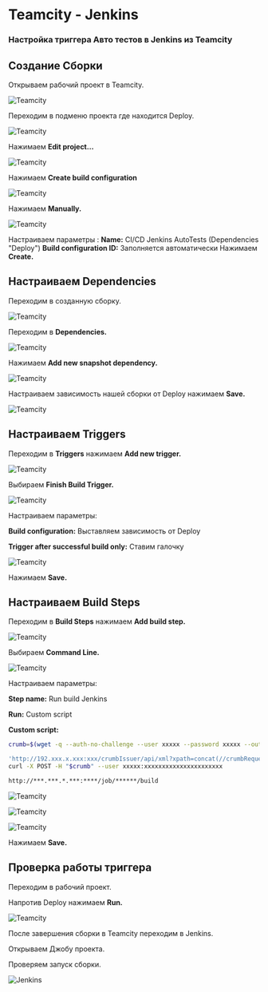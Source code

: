 # Teamcity - Jenkins
### Настройка триггера Авто тестов в Jenkins из Teamcity

## Создание Сборки

Открываем рабочий проект в Teamcity.

![Teamcity](/src/images/screenshots/teamcity_jenkins/Teamcity1.png)


Переходим в подменю проекта где находится Deploy.

![Teamcity](/src/images/screenshots/teamcity_jenkins/Teamcity2.png)

Нажимаем **Edit project…**

![Teamcity](/src/images/screenshots/teamcity_jenkins/Teamcity3.png)

Нажимаем **Create build configuration**

![Teamcity](/src/images/screenshots/teamcity_jenkins/Teamcity4.png)

Нажимаем **Manually.**

![Teamcity](/src/images/screenshots/teamcity_jenkins/Teamcity5.png)

Настраиваем параметры :
**Name:** CI/CD Jenkins AutoTests (Dependencies "Deploy")
**Build configuration ID:** Заполняется автоматически
Нажимаем **Create.**

## Настраиваем Dependencies

Переходим в созданную сборку.

![Teamcity](/src/images/screenshots/teamcity_jenkins/Teamcity6.png)

Переходим в **Dependencies.**

![Teamcity](/src/images/screenshots/teamcity_jenkins/Teamcity7.png)

Нажимаем **Add new snapshot dependency.**

![Teamcity](/src/images/screenshots/teamcity_jenkins/Teamcity8.png)

Настраиваем зависимость  нашей сборки от Deploy нажимаем **Save.**

![Teamcity](/src/images/screenshots/teamcity_jenkins/Teamcity9.png)

## Настраиваем Triggers

Переходим в **Triggers** нажимаем **Add new trigger.**

![Teamcity](/src/images/screenshots/teamcity_jenkins/Teamcity10.png)

Выбираем **Finish Build Trigger.**

![Teamcity](/src/images/screenshots/teamcity_jenkins/Teamcity11.png)

Настраиваем параметры:

**Build configuration:** Выставляем зависимость от Deploy

**Trigger after successful build only:** Ставим галочку 

![Teamcity](/src/images/screenshots/teamcity_jenkins/Teamcity12.png)

Нажимаем **Save.**

## Настраиваем Build Steps

Переходим в **Build Steps** нажимаем **Add build step.**

![Teamcity](/src/images/screenshots/teamcity_jenkins/Teamcity13.png)

Выбираем **Command Line.**

![Teamcity](/src/images/screenshots/teamcity_jenkins/Teamcity14.png)

Настраиваем параметры:

**Step name:**  Run build Jenkins

**Run:** Custom script

**Custom script:**


```bash
crumb=$(wget -q --auth-no-challenge --user xxxxx --password xxxxx --output-document -

'http://192.xxx.x.xxx:xxx/crumbIssuer/api/xml?xpath=concat(//crumbRequestField,":",//crumb)')
curl -X POST -H "$crumb" --user xxxxx:xxxxxxxxxxxxxxxxxxxxxx

http://***.***.*.***:****/job/******/build
```

![Teamcity](/src/images/screenshots/teamcity_jenkins/Teamcity15.png)

![Teamcity](/src/images/screenshots/teamcity_jenkins/Teamcity16.png)

![Teamcity](/src/images/screenshots/teamcity_jenkins/Teamcity17.png)

Нажимаем **Save.**

## Проверка работы триггера

Переходим в рабочий проект.

Напротив Deploy нажимаем **Run.**

![Teamcity](/src/images/screenshots/teamcity_jenkins/Teamcity18.png)

После завершения сборки в Teamcity переходим в Jenkins.

Открываем Джобу проекта.

Проверяем запуск сборки.

![Jenkins](/src/images/screenshots/teamcity_jenkins/Jenkins1a.png)